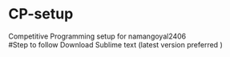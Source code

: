 # CP-setup
Competitive Programming setup for namangoyal2406  
#Step to follow 
Download Sublime text (latest version preferred )
